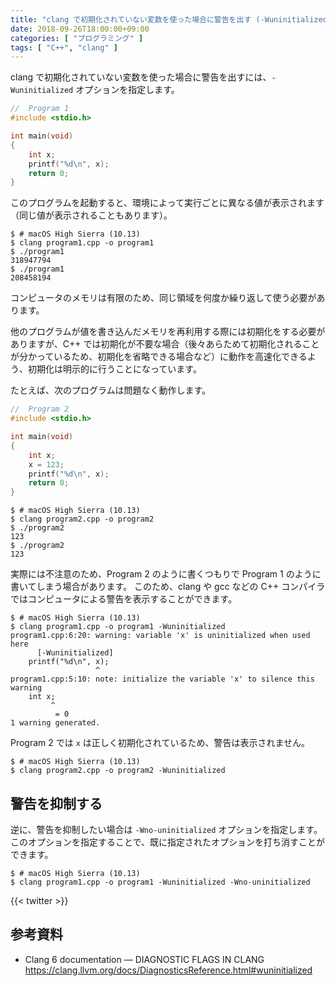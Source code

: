 ```yaml
---
title: "clang で初期化されていない変数を使った場合に警告を出す (-Wuninitialized)"
date: 2018-09-26T18:00:00+09:00
categories: [ "プログラミング" ]
tags: [ "C++", "clang" ]
---
```


clang で初期化されていない変数を使った場合に警告を出すには、`-Wuninitialized` オプションを指定します。

```cpp
//  Program 1
#include <stdio.h>

int main(void)
{
    int x;
    printf("%d\n", x);
    return 0;
}
```

このプログラムを起動すると、環境によって実行ごとに異なる値が表示されます（同じ値が表示されることもあります）。

```console
$ # macOS High Sierra (10.13)
$ clang program1.cpp -o program1
$ ./program1
318947794
$ ./program1
208458194
```

コンピュータのメモリは有限のため、同じ領域を何度か繰り返して使う必要があります。

他のプログラムが値を書き込んだメモリを再利用する際には初期化をする必要がありますが、C++ では初期化が不要な場合（後々あらためて初期化されることが分かっているため、初期化を省略できる場合など）に動作を高速化できるよう、初期化は明示的に行うことになっています。

たとえば、次のプログラムは問題なく動作します。

```cpp
//  Program 2
#include <stdio.h>

int main(void)
{
    int x;
    x = 123;
    printf("%d\n", x);
    return 0;
}
```

```console
$ # macOS High Sierra (10.13)
$ clang program2.cpp -o program2
$ ./program2
123
$ ./program2
123
```

実際には不注意のため、Program 2 のように書くつもりで Program 1 のように書いてしまう場合があります。
このため、clang や gcc などの C++ コンパイラではコンピュータによる警告を表示することができます。

```console
$ # macOS High Sierra (10.13)
$ clang program1.cpp -o program1 -Wuninitialized
program1.cpp:6:20: warning: variable 'x' is uninitialized when used here
      [-Wuninitialized]
    printf("%d\n", x);
                   ^
program1.cpp:5:10: note: initialize the variable 'x' to silence this warning
    int x;
         ^
          = 0
1 warning generated.
```

Program 2 では `x` は正しく初期化されているため、警告は表示されません。

```console
$ # macOS High Sierra (10.13)
$ clang program2.cpp -o program2 -Wuninitialized
```

## 警告を抑制する

逆に、警告を抑制したい場合は `-Wno-uninitialized` オプションを指定します。
このオプションを指定することで、既に指定されたオプションを打ち消すことができます。

```console
$ # macOS High Sierra (10.13)
$ clang program1.cpp -o program1 -Wuninitialized -Wno-uninitialized
```

{{< twitter >}}

## 参考資料

- Clang 6 documentation &mdash; DIAGNOSTIC FLAGS IN CLANG<br />
  <span style="word-break: break-all;">
  https://clang.llvm.org/docs/DiagnosticsReference.html#wuninitialized
  </span>

